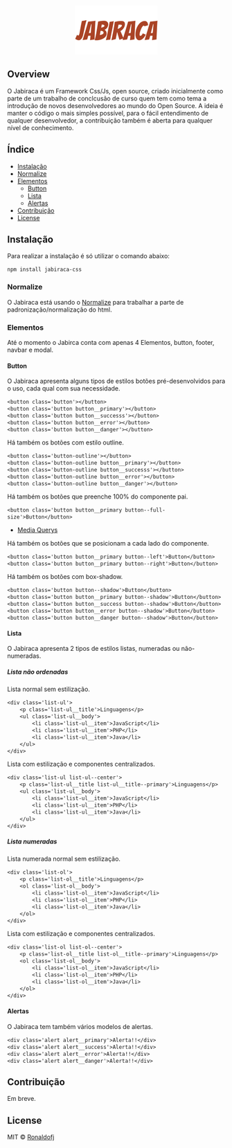 <div align="center">

![](assets/logo.png)

</div>

## Overview

O Jabiraca é um Framework Css/Js, open source, criado inicialmente como parte de um trabalho de conclcusão de curso quem tem como tema a introdução de novos desenvolvedores ao mundo do Open Source.
A ideia é manter o código o mais simples possível, para o fácil entendimento de qualquer desenvolvedor, a contribuição também é aberta para qualquer nível de conhecimento.

## Índice

- [Instalação](#instalação)
- [Normalize](#normalize)
- [Elementos](#elementos)
  - [Button](#button)
  - [Lista](#lista)
  - [Alertas](#alertas)
- [Contribuição](#contribuição)
- [License](#license)

## Instalação

Para realizar a instalação é só utilizar o comando abaixo:

```
npm install jabiraca-css
```

### Normalize

O Jabiraca está usando o [Normalize](https://github.com/necolas/normalize.css) para trabalhar a parte de padronização/normalização do html.

### Elementos

Até o momento o Jabirca conta com apenas 4 Elementos, button, footer, navbar e modal.

#### Button

O Jabiraca apresenta alguns tipos de estilos botões pré-desenvolvidos para o uso, cada qual com sua necessidade.

```
<button class='button'></button>
<button class='button button__primary'></button>
<button class='button button__successs'></button>
<button class='button button__error'></button>
<button class='button button__danger'></button>
```

Há também os botões com estilo outline.

```
<button class='button-outline'></button>
<button class='button-outline button__primary'></button>
<button class='button-outline button__successs'></button>
<button class='button-outline button__error'></button>
<button class='button-outline button__danger'></button>
```

Há também os botões que preenche 100% do componente pai.

```
<button class='button button__primary button--full-size'>Button</button>
```

- [Media Querys](#media-querys)

Há também os botões que se posicionam a cada lado do componente.

```
<button class='button button__primary button--left'>Button</button>
<button class='button button__primary button--right'>Button</button>
```

Há também os botões com box-shadow.

```
<button class='button button--shadow'>Button</button>
<button class='button button__primary button--shadow'>Button</button>
<button class='button button__success button--shadow'>Button</button>
<button class='button button__error button--shadow'>Button</button>
<button class='button button__danger button--shadow'>Button</button>
```

#### Lista

O Jabiraca apresenta 2 tipos de estilos listas, numeradas ou não-numeradas.

##### Lista não ordenadas

Lista normal sem estilização.

```
<div class='list-ul'>
	<p class='list-ul__title'>Linguagens</p>
	<ul class='list-ul__body'>
		<li class='list-ul__item'>JavaScript</li>
		<li class='list-ul__item'>PHP</li>
		<li class='list-ul__item'>Java</li>
	</ul>
</div>
```

Lista com estilização e componentes centralizados.

```
<div class='list-ul list-ul--center'>
	<p class='list-ul__title list-ul__title--primary'>Linguagens</p>
	<ul class='list-ul__body'>
		<li class='list-ul__item'>JavaScript</li>
		<li class='list-ul__item'>PHP</li>
		<li class='list-ul__item'>Java</li>
	</ul>
</div>
```

##### Lista numeradas

Lista numerada normal sem estilização.

```
<div class='list-ol'>
	<p class='list-ol__title'>Linguagens</p>
	<ol class='list-ol__body'>
		<li class='list-ol__item'>JavaScript</li>
		<li class='list-ol__item'>PHP</li>
		<li class='list-ol__item'>Java</li>
	</ol>
</div>
```

Lista com estilização e componentes centralizados.

```
<div class='list-ol list-ol--center'>
	<p class='list-ol__title list-ol__title--primary'>Linguagens</p>
	<ol class='list-ol__body'>
		<li class='list-ol__item'>JavaScript</li>
		<li class='list-ol__item'>PHP</li>
		<li class='list-ol__item'>Java</li>
	</ol>
</div>
```

#### Alertas

O Jabiraca tem também vários modelos de alertas.

```
<div class='alert alert__primary'>Alerta!!</div>
<div class='alert alert__success'>Alerta!!</div>
<div class='alert alert__error'>Alerta!!</div>
<div class='alert alert__danger'>Alerta!!</div>
```

## Contribuição

Em breve.

## License

MIT © [Ronaldofj](https://github.com/Ronaldofj)
